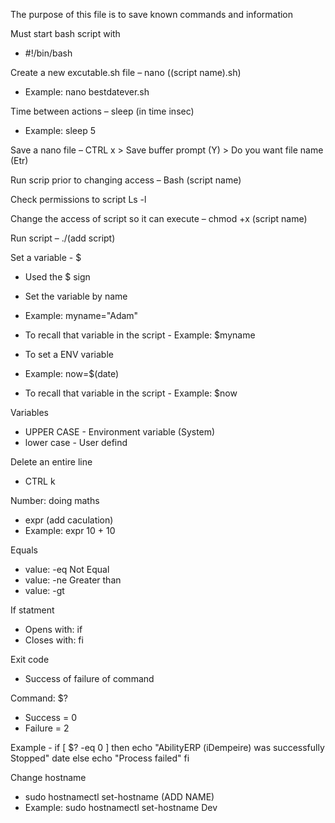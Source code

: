 The purpose of this file is to save known commands and information

Must start bash script with
- #!/bin/bash

Create a new excutable.sh file – 
nano ((script name).sh)
-	Example: nano bestdatever.sh

Time between actions – 
sleep (in time insec) 
-	Example: sleep 5

Save a nano file – 
CTRL x > Save buffer prompt (Y) > Do you want file name (Etr)

Run scrip prior to changing access – 
Bash (script name)

Check permissions to script
Ls -l

Change the access of script so it can execute – 
chmod +x (script name)

Run script – 
./(add script)

Set a variable - $
- Used the $ sign
- Set the variable by name
- Example: myname="Adam"
- To recall that variable in the script - Example: $myname

- To set a ENV variable
- Example: now=$(date)
- To recall that variable in the script - Example: $now 

Variables
- UPPER CASE - Environment variable (System)
- lower case - User defind

Delete an entire line
- CTRL k

Number: doing maths
- expr (add caculation)
- Example: expr 10 + 10

Equals
- value: -eq
Not Equal
- value: -ne
Greater than
- value: -gt

If statment
- Opens with: if
- Closes with: fi

Exit code
- Success of failure of command

Command: $?
- Success = 0
- Failure = 2

Example - 
if [ $? -eq 0 ]
then
  echo "AbilityERP (iDempeire) was successfully Stopped"
  date
else
  echo "Process failed"
fi

Change hostname
- sudo hostnamectl set-hostname (ADD NAME)
- Example: sudo hostnamectl set-hostname Dev






